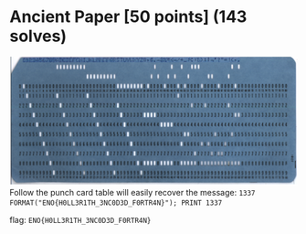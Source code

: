 # Ancient Paper [50 points] (143 solves)
![img.png](img.png)\
Follow the punch card table will easily recover the message: `1337 FORMAT("ENO{H0LL3R1TH_3NC0D3D_F0RTR4N}"); PRINT 1337`

flag: `ENO{H0LL3R1TH_3NC0D3D_F0RTR4N}`